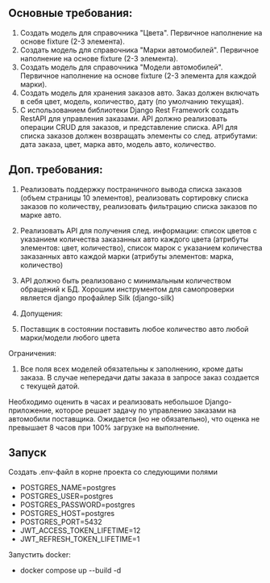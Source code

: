 ## Основные требования:

1. Создать модель для справочника "Цвета". Первичное наполнение на основе fixture (2-3 элемента).
2. Создать модель для справочника "Марки автомобилей". Первичное наполнение на основе fixture (2-3 элемента).
3. Создать модель для справочника "Модели автомобилей". Первичное наполнение на основе fixture (2-3 элемента для каждой марки).
4. Создать модель для хранения заказов авто. Заказ должен включать в себя цвет, модель, количество, дату (по умолчанию текущая).
5. С использованием библиотеки Django Rest Framework создать RestAPI для управления заказами. API должно реализовать операции CRUD для заказов, и представление списка.
API для списка заказов должен возвращать элементы со след. атрибутами: дата заказа, цвет, марка авто, модель авто, количество.


## Доп. требования:
1. Реализовать поддержку постраничного вывода списка заказов (объем страницы 10 элементов), реализовать сортировку списка заказов по количеству, реализовать фильтрацию списка заказов по марке авто.
2. Реализовать API для получения след. информации: список цветов с указанием количества заказанных авто каждого цвета (атрибуты элементов: цвет, количество), список марок с указанием количества заказанных авто каждой марки (атрибуты элементов: марка, количество)
3. API должно быть реализовано с минимальным количеством обращений к БД. Хорошим инструментом для самопроверки является django профайлер Silk (django-silk)

4. Допущения:
1. Поставщик в состоянии поставить любое количество авто любой марки/модели любого цвета

Ограничения:
1. Все поля всех моделей обязательны к заполнению, кроме даты заказа. В случае непередачи даты заказа в запросе заказ создается с текущей датой.

Необходимо оценить в часах и реализовать небольшое Django-приложение, которое решает задачу по управлению заказами на автомобили поставщика. Ожидается (но не обязательно), что оценка не превышает 8 часов при 100% загрузке на выполнение.


## Запуск

Создать .env-файл в корне проекта со следующими полями
* POSTGRES_NAME=postgres
* POSTGRES_USER=postgres
* POSTGRES_PASSWORD=postgres
* POSTGRES_HOST=postgres
* POSTGRES_PORT=5432
* JWT_ACCESS_TOKEN_LIFETIME=12
* JWT_REFRESH_TOKEN_LIFETIME=1

Запустить docker:
* docker compose up --build -d